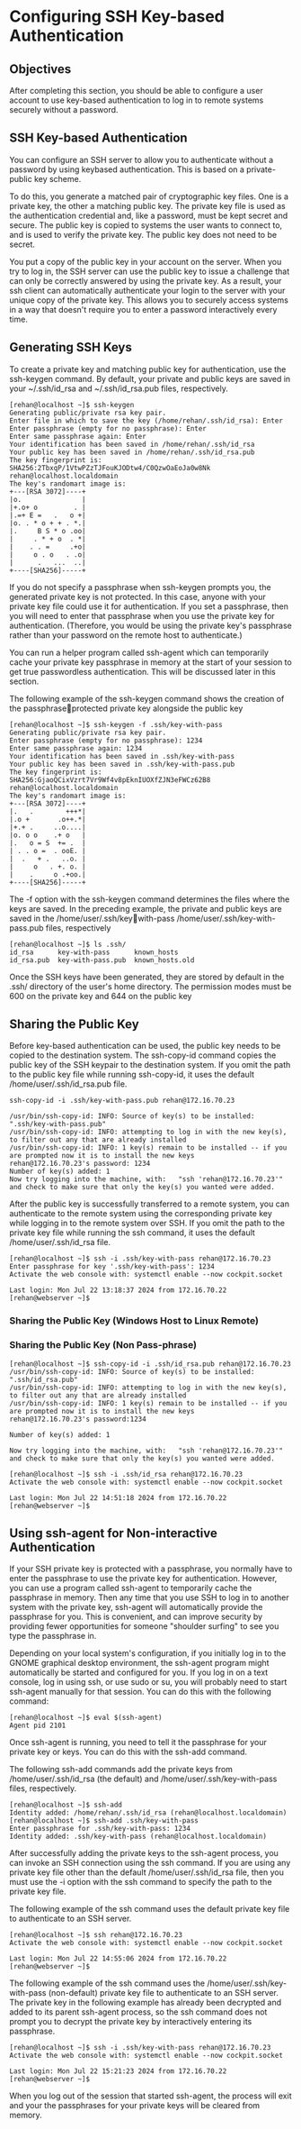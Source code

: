 # Configuring SSH Key-based Authentication  

## Objectives  
After completing this section, you should be able to configure a user account to use key-based
authentication to log in to remote systems securely without a password.  

## SSH Key-based Authentication  

You can configure an SSH server to allow you to authenticate without a password by using keybased authentication. This is based on a private-public key scheme.  

To do this, you generate a matched pair of cryptographic key files. One is a private key, the other
a matching public key. The private key file is used as the authentication credential and, like a
password, must be kept secret and secure. The public key is copied to systems the user wants to
connect to, and is used to verify the private key. The public key does not need to be secret.  
  
You put a copy of the public key in your account on the server. When you try to log in, the  SSH
server can use the public key to issue a challenge that can only be correctly answered by using
the private key. As a result, your ssh client can automatically authenticate your login to the server
with your unique copy of the private key. This allows you to securely access systems in a way that
doesn't require you to enter a password interactively every time.  

## Generating SSH Keys 
To create a private key and matching public key for authentication, use the ssh-keygen
command. By default, your private and public keys are saved in your ~/.ssh/id_rsa and
~/.ssh/id_rsa.pub files, respectively.  

```
[rehan@localhost ~]$ ssh-keygen
Generating public/private rsa key pair.
Enter file in which to save the key (/home/rehan/.ssh/id_rsa): Enter
Enter passphrase (empty for no passphrase): Enter
Enter same passphrase again: Enter
Your identification has been saved in /home/rehan/.ssh/id_rsa
Your public key has been saved in /home/rehan/.ssh/id_rsa.pub
The key fingerprint is:
SHA256:2TbxqP/1VtwPZzTJFouKJODtw4/C0QzwOaEoJa0w8Nk rehan@localhost.localdomain
The key's randomart image is:
+---[RSA 3072]----+
|o.               |
|+.o+ o         . |
|.=+ E =   .   o +|
|o. . * o + + . *.|
|.     B S * o .oo|
|     . * + o  . *|
|    . . =     .+o|
|     o . o   . .o|
|      .   ...  ..|
+----[SHA256]-----+
```  

If you do not specify a passphrase when ssh-keygen prompts you, the generated private key
is not protected. In this case, anyone with your private key file could use it for authentication. If
you set a passphrase, then you will need to enter that passphrase when you use the private key
for authentication. (Therefore, you would be using the private key's passphrase rather than your
password on the remote host to authenticate.)  

You can run a helper program called ssh-agent which can temporarily cache your private key
passphrase in memory at the start of your session to get true passwordless authentication. This
will be discussed later in this section.  

The following example of the ssh-keygen command shows the creation of the passphraseprotected private key alongside the public key  

```
[rehan@localhost ~]$ ssh-keygen -f .ssh/key-with-pass
Generating public/private rsa key pair.
Enter passphrase (empty for no passphrase): 1234
Enter same passphrase again: 1234
Your identification has been saved in .ssh/key-with-pass
Your public key has been saved in .ssh/key-with-pass.pub
The key fingerprint is:
SHA256:GjaoQCixVzrt7Vr9Wf4v8pEknIUOXfZJN3eFWCz62B8 rehan@localhost.localdomain
The key's randomart image is:
+---[RSA 3072]----+
|.   .        +++*|
|.o +       .o++.*|
|+.+ .     ..o....|
|o. o o    .+ o   |
|.   o = S  += .  |
| . . o =  . ooE. |
|  .   + .   ..o. |
|     o   . +. o. |
|    .     o .+oo.|
+----[SHA256]-----+
```  
The -f option with the ssh-keygen command determines the files where the keys are saved. In
the preceding example, the private and public keys are saved in the /home/user/.ssh/keywith-pass /home/user/.ssh/key-with-pass.pub files, respectively  
```
[rehan@localhost ~]$ ls .ssh/
id_rsa      key-with-pass      known_hosts
id_rsa.pub  key-with-pass.pub  known_hosts.old
```  
Once the SSH keys have been generated, they are stored by default in the .ssh/ directory of
the user's home directory. The permission modes must be 600 on the private key and 644 on the
public key  

## Sharing the Public Key

Before key-based authentication can be used, the public key needs to be copied to the
destination system. The ssh-copy-id command copies the public key of the SSH keypair to the
destination system. If you omit the path to the public key file while running ssh-copy-id, it uses
the default /home/user/.ssh/id_rsa.pub file.  

```
ssh-copy-id -i .ssh/key-with-pass.pub rehan@172.16.70.23
```  
```
/usr/bin/ssh-copy-id: INFO: Source of key(s) to be installed: ".ssh/key-with-pass.pub"
/usr/bin/ssh-copy-id: INFO: attempting to log in with the new key(s), to filter out any that are already installed
/usr/bin/ssh-copy-id: INFO: 1 key(s) remain to be installed -- if you are prompted now it is to install the new keys
rehan@172.16.70.23's password: 1234
Number of key(s) added: 1
Now try logging into the machine, with:   "ssh 'rehan@172.16.70.23'"
and check to make sure that only the key(s) you wanted were added.
```  

After the public key is successfully transferred to a remote system, you can authenticate to the
remote system using the corresponding private key while logging in to the remote system over
SSH. If you omit the path to the private key file while running the ssh command, it uses the
default /home/user/.ssh/id_rsa file.  

```
[rehan@localhost ~]$ ssh -i .ssh/key-with-pass rehan@172.16.70.23
Enter passphrase for key '.ssh/key-with-pass': 1234
Activate the web console with: systemctl enable --now cockpit.socket

Last login: Mon Jul 22 13:18:37 2024 from 172.16.70.22
[rehan@webserver ~]$  
```  

### Sharing the Public Key (Windows Host to Linux Remote)



### Sharing the Public Key (Non Pass-phrase)

``` 
[rehan@localhost ~]$ ssh-copy-id -i .ssh/id_rsa.pub rehan@172.16.70.23
/usr/bin/ssh-copy-id: INFO: Source of key(s) to be installed: ".ssh/id_rsa.pub"
/usr/bin/ssh-copy-id: INFO: attempting to log in with the new key(s), to filter out any that are already installed
/usr/bin/ssh-copy-id: INFO: 1 key(s) remain to be installed -- if you are prompted now it is to install the new keys
rehan@172.16.70.23's password:1234

Number of key(s) added: 1

Now try logging into the machine, with:   "ssh 'rehan@172.16.70.23'"
and check to make sure that only the key(s) you wanted were added.
```  
```
[rehan@localhost ~]$ ssh -i .ssh/id_rsa rehan@172.16.70.23
Activate the web console with: systemctl enable --now cockpit.socket

Last login: Mon Jul 22 14:51:18 2024 from 172.16.70.22
[rehan@webserver ~]$
```  
## Using ssh-agent for Non-interactive Authentication  

If your SSH private key is protected with a passphrase, you normally have to enter the passphrase
to use the private key for authentication. However, you can use a program called ssh-agent to
temporarily cache the passphrase in memory. Then any time that you use SSH to log in to another
system with the private key, ssh-agent will automatically provide the passphrase for you. This
is convenient, and can improve security by providing fewer opportunities for someone "shoulder
surfing" to see you type the passphrase in.  

Depending on your local system's configuration, if you initially log in to the GNOME graphical
desktop environment, the ssh-agent program might automatically be started and configured for
you.
If you log in on a text console, log in using ssh, or use sudo or su, you will probably need to start
ssh-agent manually for that session. You can do this with the following command:  

```
[rehan@localhost ~]$ eval $(ssh-agent)
Agent pid 2101
```  

Once ssh-agent is running, you need to tell it the passphrase for your private key or keys. You
can do this with the ssh-add command.  

The following ssh-add commands add the private keys from /home/user/.ssh/id_rsa (the
default) and /home/user/.ssh/key-with-pass files, respectively.  

```
[rehan@localhost ~]$ ssh-add
Identity added: /home/rehan/.ssh/id_rsa (rehan@localhost.localdomain)
[rehan@localhost ~]$ ssh-add .ssh/key-with-pass
Enter passphrase for .ssh/key-with-pass: 1234
Identity added: .ssh/key-with-pass (rehan@localhost.localdomain)
```

After successfully adding the private keys to the ssh-agent process, you can invoke an SSH
connection using the ssh command. If you are using any private key file other than the default
/home/user/.ssh/id_rsa file, then you must use the -i option with the ssh command to
specify the path to the private key file.  

The following example of the ssh command uses the default private key file to authenticate to an
SSH server.  

```
[rehan@localhost ~]$ ssh rehan@172.16.70.23
Activate the web console with: systemctl enable --now cockpit.socket

Last login: Mon Jul 22 14:55:06 2024 from 172.16.70.22
[rehan@webserver ~]$
```  

The following example of the ssh command uses the /home/user/.ssh/key-with-pass
(non-default) private key file to authenticate to an SSH server. The private key in the following
example has already been decrypted and added to its parent ssh-agent process, so the ssh
command does not prompt you to decrypt the private key by interactively entering its passphrase.  

```
[rehan@localhost ~]$ ssh -i .ssh/key-with-pass rehan@172.16.70.23
Activate the web console with: systemctl enable --now cockpit.socket

Last login: Mon Jul 22 15:21:23 2024 from 172.16.70.22
[rehan@webserver ~]$
```  

When you log out of the session that started ssh-agent, the process will exit and your the
passphrases for your private keys will be cleared from memory.  










